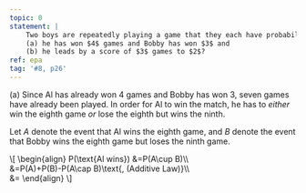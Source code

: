 ```yaml
---
topic: 0
statement: |
    Two boys are repeatedly playing a game that they each have probability $1/2$ of winning. The first person to win $5$ games wins the match. What is the probability that Al will win if 
    (a) he has won $4$ games and Bobby has won $3$ and
    (b) he leads by a score of $3$ games to $2$?
ref: epa
tag: '#8, p26'
---
```

(a) Since Al has already won $4$ games and Bobby has won $3$, seven games have
already been played. In order for Al to win the match, he has to *either* win
the eighth game *or* lose the eighth but wins the ninth.

Let $A$ denote the event that Al wins the eighth game, and $B$ denote the event
that Bobby wins the eighth game but loses the ninth game. 

\\[
    \begin{align}
    P(\text{Al wins}) &=P(A\cup B)\\\\\
    &=P(A)+P(B)-P(A\cap B)\text{, (Additive Law)}\\\\\
    &=
    \end{align}
\\] 